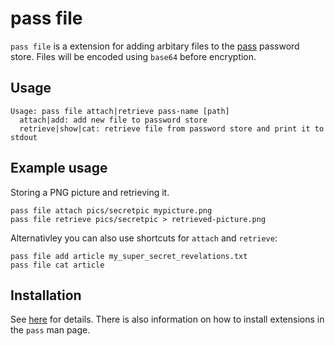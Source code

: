 # pass file
`pass file` is a extension for adding arbitary files to the [pass](https://www.passwordstore.org/) password store. Files will be encoded using `base64` before encryption.

## Usage
```
Usage: pass file attach|retrieve pass-name [path]
  attach|add: add new file to password store
  retrieve|show|cat: retrieve file from password store and print it to stdout
```

## Example usage
Storing a PNG picture and retrieving it.
```
pass file attach pics/secretpic mypicture.png
pass file retrieve pics/secretpic > retrieved-picture.png
```
Alternativley you can also use shortcuts for `attach` and `retrieve`:
```
pass file add article my_super_secret_revelations.txt
pass file cat article
```
## Installation
See [here](https://www.passwordstore.org/#extensions) for details. There is also information on how to install extensions in the `pass` man page.
